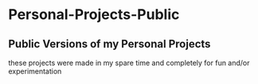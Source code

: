 # Personal-Projects-Public
## Public Versions of my Personal Projects
these projects were made in my spare time and completely for fun and/or experimentation
